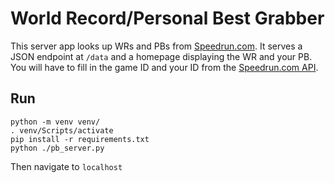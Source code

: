 # World Record/Personal Best Grabber
This server app looks up WRs and PBs from
[Speedrun.com](https://www.speedrun.com/). It serves a JSON endpoint at `/data`
and a homepage displaying the WR and your PB. You will have to fill in the game
ID and your ID from the [Speedrun.com
API](https://github.com/speedruncomorg/api).

## Run
```
python -m venv venv/
. venv/Scripts/activate
pip install -r requirements.txt
python ./pb_server.py
```
Then navigate to `localhost`
